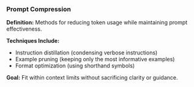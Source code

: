 ### Prompt Compression

**Definition:** Methods for reducing token usage while maintaining prompt effectiveness.

**Techniques Include:**
- Instruction distillation (condensing verbose instructions)
- Example pruning (keeping only the most informative examples)
- Format optimization (using shorthand symbols)

**Goal:** Fit within context limits without sacrificing clarity or guidance.
